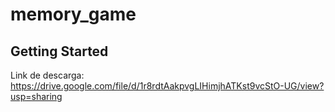 # memory_game

## Getting Started


Link de descarga:
https://drive.google.com/file/d/1r8rdtAakpvgLIHimjhATKst9vcStO-UG/view?usp=sharing

